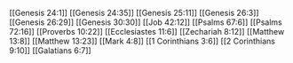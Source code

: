 [[Genesis 24:1]]
[[Genesis 24:35]]
[[Genesis 25:11]]
[[Genesis 26:3]]
[[Genesis 26:29]]
[[Genesis 30:30]]
[[Job 42:12]]
[[Psalms 67:6]]
[[Psalms 72:16]]
[[Proverbs 10:22]]
[[Ecclesiastes 11:6]]
[[Zechariah 8:12]]
[[Matthew 13:8]]
[[Matthew 13:23]]
[[Mark 4:8]]
[[1 Corinthians 3:6]]
[[2 Corinthians 9:10]]
[[Galatians 6:7]]
